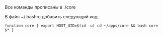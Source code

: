 Все команды прописаны в ./core

В файл ~/.bashrc добавить следующий код:

`
function core {
    export HOST_UID=$(id -u)
    cd ~/apps/core && bash core $*
}
`
